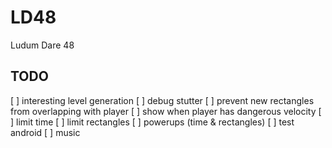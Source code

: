 # LD48
Ludum Dare 48

## TODO
[ ] interesting level generation
[ ] debug stutter
[ ] prevent new rectangles from overlapping with player
[ ] show when player has dangerous velocity
[ ] limit time
[ ] limit rectangles
[ ] powerups (time & rectangles)
[ ] test android
[ ] music
